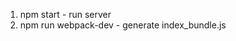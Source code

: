 <ol>
    <li>npm start - run server</li>
    <li>npm run webpack-dev - generate index_bundle.js</li>
</ol>
